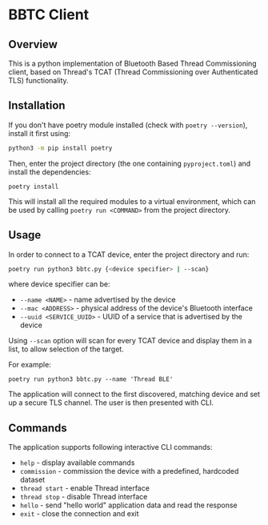 # BBTC Client

## Overview
This is a python implementation of Bluetooth Based Thread Commissioning client, based on Thread's TCAT (Thread Commissioning over Authenticated TLS) functionality.

## Installation
If you don't have poetry module installed (check with `poetry --version`), install it first using:
```bash
python3 -m pip install poetry
```

Then, enter the project directory (the one containing `pyproject.toml`) and install the dependencies:
```
poetry install
```

This will install all the required modules to a virtual environment, which can be used by calling `poetry run <COMMAND>` from the project directory.

## Usage
In order to connect to a TCAT device, enter the project directory and run:
```bash
poetry run python3 bbtc.py {<device specifier> | --scan}
```
where device specifier can be:
- `--name <NAME>` - name advertised by the device
- `--mac <ADDRESS>` - physical address of the device's Bluetooth interface
- `--uuid <SERVICE_UUID>` - UUID of a service that is advertised by the device

Using `--scan` option will scan for every TCAT device and display them in a list, to allow selection of the target.

For example:
```
poetry run python3 bbtc.py --name 'Thread BLE'
```

The application will connect to the first discovered, matching device and set up a secure TLS channel. The user is then presented with CLI.

## Commands
The application supports following interactive CLI commands:
- `help` - display available commands
- `commission` - commission the device with a predefined, hardcoded dataset
- `thread start` - enable Thread interface
- `thread stop` - disable Thread interface
- `hello` - send "hello world" application data and read the response
- `exit` - close the connection and exit
